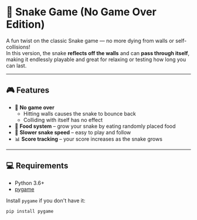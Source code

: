 # 🐍 Snake Game (No Game Over Edition)

A fun twist on the classic Snake game — no more dying from walls or self-collisions!  
In this version, the snake **reflects off the walls** and can **pass through itself**, making it endlessly playable and great for relaxing or testing how long you can last.

---

## 🎮 Features

- 🔁 **No game over**
  - Hitting walls causes the snake to bounce back
  - Colliding with itself has no effect
- 🍎 **Food system** – grow your snake by eating randomly placed food
- 🐢 **Slower snake speed** – easy to play and follow
- 📊 **Score tracking** – your score increases as the snake grows

--- 


## 💻 Requirements

- Python 3.6+
- [pygame](https://pypi.org/project/pygame/)

Install `pygame` if you don't have it:

```bash
pip install pygame
